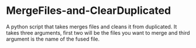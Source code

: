 # MergeFiles-and-ClearDuplicated
A python script that takes merges files and cleans it from duplicated. It takes three arguments, first two will be the files you want to merge and third argument is the name of the fused file.
